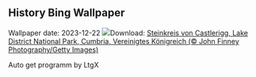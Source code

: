 ## History Bing Wallpaper
Wallpaper date: 2023-12-22
![](https://www.bing.com/th?id=OHR.CastleriggStoneCircleUK_DE-DE1663391323_UHD.jpg&w=1000)Download: [Steinkreis von Castlerigg, Lake District National Park, Cumbria, Vereinigtes Königreich (© John Finney Photography/Getty Images)](https://www.bing.com/th?id=OHR.CastleriggStoneCircleUK_DE-DE1663391323_UHD.jpg)

Auto get programm by LtgX
